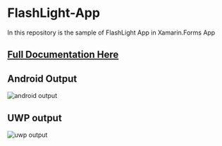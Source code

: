 # FlashLight-App
In this repository is the sample of FlashLight App in  Xamarin.Forms App

## [Full Documentation Here](https://www.c-sharpcorner.com/article/xamarin/)


## Android Output

![android output](https://user-images.githubusercontent.com/24875197/41099342-da4a7464-6a7b-11e8-9b66-972b0f6f4c32.gif)

## UWP output

![uwp output](https://user-images.githubusercontent.com/24875197/41099383-fa127d96-6a7b-11e8-86c3-e30894dfc126.png)
